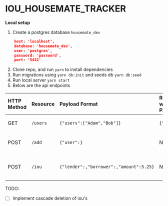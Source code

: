 # IOU_HOUSEMATE_TRACKER

**Local setup**
1. Create a postgres database ``housemate_dev``

```json
    host: 'localhost',
    database: 'housemate_dev',
    user: 'postgres',
    password: 'password',
    port: '5432'
```
2. Clone repo, and run ``yarn`` to install dependencies
3. Run migrations using ``yarn db:init`` and seeds db ``yarn db:seed``
4. Run local server ``yarn start``
5. Below are the api endpoints


| HTTP Method | Resource | Payload Format                           | Response w/o Payload | Response w/ Payload                | Description             |
|:------------|:---------|:-----------------------------------------|:---------------------| :----------------------------------|:------------------------|
| GET         |`/users`  |``{"users":["Adam","Bob"]}``              |``{"users":}``        |``{"users": (sorted by name)}``     |List of User Information |
| POST        |`/add`    |``{"user":}``                             | N/A                  |``<User object for rew users)``     |Create User              |
| POST        |`/iou`    |``{"lender":,"borrower":,"amount":5.25}`` | N/A                  |``{"users": and (sorted by name)>}``|Create IOU               |


TODO:
- [ ] Implement cascade deletion of iou's